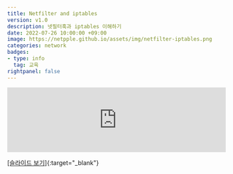 ```yaml
---
title: Netfilter and iptables
version: v1.0
description: 넷필터훅과 iptables 이해하기
date: 2022-07-26 10:00:00 +09:00
image: https://netpple.github.io/assets/img/netfilter-iptables.png
categories: network
badges:
- type: info
  tag: 교육
rightpanel: false
---
```

<!--more-->
<div class="responsive-wrap">
  <iframe src="https://docs.google.com/presentation/d/e/2PACX-1vS5h5wUOVgN0NkFygNOumy219RjJ3ADmrn-D7sdUojbczjuIMKxa7r3kEbyz3B_nC4LmoikJhNdNb8g/embed?start=false&loop=false&delayms=3000" frameborder="0" width="100%" allowfullscreen="true" mozallowfullscreen="true" webkitallowfullscreen="true"></iframe>
</div>

[[슬라이드 보기]](https://docs.google.com/presentation/d/1tXS3N0196WmdaWYa0ZLVpIMt7uDQdBO6PGdq25z0gvs/edit#){:target="_blank"}


